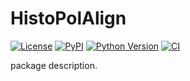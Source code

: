 # HistoPolAlign

[![License](https://img.shields.io/pypi/l/HistoPolAlign.svg?color=green)](https://github.com/RomGr/HistoPolAlign/raw/main/LICENSE)
[![PyPI](https://img.shields.io/pypi/v/HistoPolAlign.svg?color=green)](https://pypi.org/project/HistoPolAlign)
[![Python Version](https://img.shields.io/pypi/pyversions/HistoPolAlign.svg?color=green)](https://python.org)
[![CI](https://github.com/RomGr/HistoPolAlign/actions/workflows/ci.yml/badge.svg)](https://github.com/RomGr/HistoPolAlign/actions/workflows/ci.yml)

package description.
